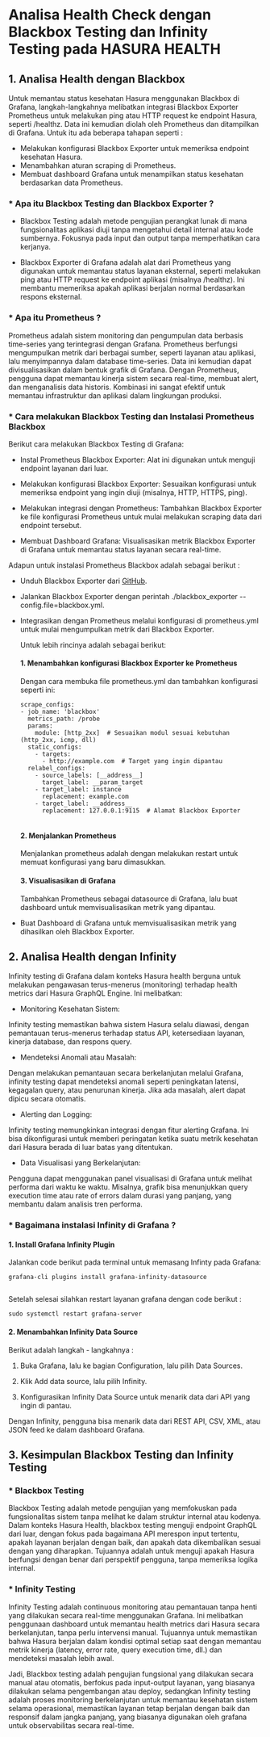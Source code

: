 # Analisa Health Check dengan Blackbox Testing dan Infinity Testing pada HASURA HEALTH


## 1. Analisa Health dengan Blackbox

Untuk memantau status kesehatan Hasura menggunakan Blackbox di Grafana, langkah-langkahnya melibatkan integrasi Blackbox Exporter Prometheus untuk melakukan ping atau HTTP request ke endpoint Hasura, seperti /healthz. Data ini kemudian diolah oleh Prometheus dan ditampilkan di Grafana. Untuk itu ada beberapa tahapan seperti :

* Melakukan konfigurasi Blackbox Exporter untuk memeriksa endpoint kesehatan Hasura.
* Menambahkan aturan scraping di Prometheus.
* Membuat dashboard Grafana untuk menampilkan status kesehatan berdasarkan data Prometheus.


### * Apa itu Blackbox Testing dan Blackbox Exporter ?

* Blackbox Testing adalah metode pengujian perangkat lunak di mana fungsionalitas aplikasi diuji tanpa mengetahui detail internal atau kode sumbernya. Fokusnya pada input    dan output tanpa memperhatikan cara kerjanya.

* Blackbox Exporter di Grafana adalah alat dari Prometheus yang digunakan untuk memantau status layanan eksternal, seperti melakukan ping atau HTTP request ke endpoint       aplikasi (misalnya /healthz). Ini membantu memeriksa apakah aplikasi berjalan normal berdasarkan respons eksternal.

### * Apa itu Prometheus ?

Prometheus adalah sistem monitoring dan pengumpulan data berbasis time-series yang terintegrasi dengan Grafana. Prometheus berfungsi mengumpulkan metrik dari berbagai sumber, seperti layanan atau aplikasi, lalu menyimpannya dalam database time-series. Data ini kemudian dapat divisualisasikan dalam bentuk grafik di Grafana. Dengan Prometheus, pengguna dapat memantau kinerja sistem secara real-time, membuat alert, dan menganalisis data historis. Kombinasi ini sangat efektif untuk memantau infrastruktur dan aplikasi dalam lingkungan produksi.

### * Cara melakukan Blackbox Testing dan Instalasi Prometheus Blackbox

Berikut cara melakukan Blackbox Testing di Grafana:

* Instal Prometheus Blackbox Exporter: Alat ini digunakan untuk menguji endpoint layanan dari luar.

* Melakukan konfigurasi Blackbox Exporter: Sesuaikan konfigurasi untuk memeriksa endpoint yang ingin diuji (misalnya, HTTP, HTTPS, ping).

* Melakukan integrasi dengan Prometheus: Tambahkan Blackbox Exporter ke file konfigurasi Prometheus untuk mulai melakukan scraping data dari endpoint tersebut.

* Membuat Dashboard Grafana: Visualisasikan metrik Blackbox Exporter di Grafana untuk memantau status layanan secara real-time.


Adapun untuk instalasi Prometheus Blackbox adalah sebagai berikut :

* Unduh Blackbox Exporter dari [GitHub](https://github.com/prometheus/blackbox_exporter/releases).
  
* Jalankan Blackbox Exporter dengan perintah ./blackbox_exporter --config.file=blackbox.yml.
  
* Integrasikan dengan Prometheus melalui konfigurasi di prometheus.yml untuk mulai mengumpulkan metrik dari Blackbox Exporter.

  Untuk lebih rincinya adalah sebagai berikut:

  #### 1. Menambahkan konfigurasi Blackbox Exporter ke Prometheus

  Dengan cara membuka file prometheus.yml dan tambahkan konfigurasi seperti ini:

  ```
  scrape_configs:
  - job_name: 'blackbox'
    metrics_path: /probe
    params:
      module: [http_2xx]  # Sesuaikan modul sesuai kebutuhan (http_2xx, icmp, dll)
    static_configs:
      - targets:
        - http://example.com  # Target yang ingin dipantau
    relabel_configs:
      - source_labels: [__address__]
        target_label: __param_target
      - target_label: instance
        replacement: example.com
      - target_label: __address__
        replacement: 127.0.0.1:9115  # Alamat Blackbox Exporter


  ```
  #### 2. Menjalankan Prometheus

  Menjalankan prometheus adalah dengan melakukan restart untuk memuat konfigurasi yang baru dimasukkan.


  #### 3. Visualisasikan di Grafana

  Tambahkan Prometheus sebagai datasource di Grafana, lalu buat dashboard untuk memvisualisasikan metrik yang dipantau.
  
* Buat Dashboard di Grafana untuk memvisualisasikan metrik yang dihasilkan oleh Blackbox Exporter.



## 2. Analisa Health dengan Infinity

Infinity testing di Grafana dalam konteks Hasura health berguna untuk melakukan pengawasan terus-menerus (monitoring) terhadap health metrics dari Hasura GraphQL Engine. Ini melibatkan:

* Monitoring Kesehatan Sistem:

Infinity testing memastikan bahwa sistem Hasura selalu diawasi, dengan pemantauan terus-menerus terhadap status API, ketersediaan layanan, kinerja database, dan respons query.


* Mendeteksi Anomali atau Masalah:

Dengan melakukan pemantauan secara berkelanjutan melalui Grafana, infinity testing dapat mendeteksi anomali seperti peningkatan latensi, kegagalan query, atau penurunan kinerja. Jika ada masalah, alert dapat dipicu secara otomatis.


* Alerting dan Logging:

Infinity testing memungkinkan integrasi dengan fitur alerting Grafana. Ini bisa dikonfigurasi untuk memberi peringatan ketika suatu metrik kesehatan dari Hasura berada di luar batas yang ditentukan.


* Data Visualisasi yang Berkelanjutan:

Pengguna dapat menggunakan panel visualisasi di Grafana untuk melihat performa dari waktu ke waktu. Misalnya, grafik bisa menunjukkan query execution time atau rate of errors dalam durasi yang panjang, yang membantu dalam analisis tren performa.


### * Bagaimana instalasi Infinity di Grafana ?

#### 1. Install Grafana Infinity Plugin 

Jalankan code berikut pada terminal untuk memasang Infinty pada Grafana:

```
grafana-cli plugins install grafana-infinity-datasource


```

Setelah selesai silahkan restart layanan grafana dengan code berikut :

```
sudo systemctl restart grafana-server

```
#### 2. Menambahkan Infinity Data Source

Berikut adalah langkah - langkahnya :

1. Buka Grafana, lalu ke bagian Configuration, lalu pilih Data Sources.
   
2. Klik Add data source, lalu pilih Infinity.
   
3. Konfigurasikan Infinity Data Source untuk menarik data dari API yang ingin di pantau.

Dengan Infinity, pengguna bisa menarik data dari REST API, CSV, XML, atau JSON feed ke dalam dashboard Grafana.


## 3. Kesimpulan Blackbox Testing dan Infinity Testing 

### * Blackbox Testing

Blackbox Testing adalah metode pengujian yang memfokuskan pada fungsionalitas sistem tanpa melihat ke dalam struktur internal atau kodenya. Dalam konteks Hasura Health, blackbox testing menguji endpoint GraphQL dari luar, dengan fokus pada bagaimana API merespon input tertentu, apakah layanan berjalan dengan baik, dan apakah data dikembalikan sesuai dengan yang diharapkan. Tujuannya adalah untuk menguji apakah Hasura berfungsi dengan benar dari perspektif pengguna, tanpa memeriksa logika internal.


### * Infinity Testing

Infinity Testing adalah continuous monitoring atau pemantauan tanpa henti yang dilakukan secara real-time menggunakan Grafana. Ini melibatkan penggunaan dashboard untuk memantau health metrics dari Hasura secara berkelanjutan, tanpa perlu intervensi manual. Tujuannya untuk memastikan bahwa Hasura berjalan dalam kondisi optimal setiap saat dengan memantau metrik kinerja (latency, error rate, query execution time, dll.) dan mendeteksi masalah lebih awal.


Jadi, Blackbox testing adalah pengujian fungsional yang dilakukan secara manual atau otomatis, berfokus pada input-output layanan, yang biasanya dilakukan selama pengembangan atau deploy, sedangkan Infinity testing adalah proses monitoring berkelanjutan untuk memantau kesehatan sistem selama operasional, memastikan layanan tetap berjalan dengan baik dan responsif dalam jangka panjang, yang biasanya digunakan oleh grafana untuk observabilitas secara real-time.


